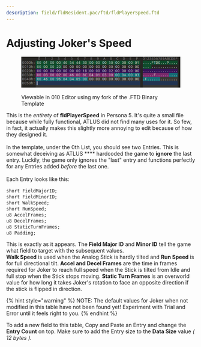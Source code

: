 ```yaml
---
description: field/fldResident.pac/ftd/fldPlayerSpeed.ftd
---
```


# Adjusting Joker's Speed

<figure><img src="../../.gitbook/assets/image (3).png" alt=""><figcaption><p>Viewable in 010 Editor using my fork of the .FTD Binary Template</p></figcaption></figure>

This is the _entirety_ of **fldPlayerSpeed** in Persona 5. It's quite a small file because while fully functional, ATLUS did not find many uses for it. So few, in fact, it actually makes this slightly more annoying to edit because of how they designed it.\
\
In the template, under the 0th List, you should see two Entries. This is somewhat deceiving as ATLUS **** hardcoded the game to **ignore** the last entry. Luckily, the game only ignores the "last" entry and functions perfectly for any Entries added _before_ the last one.\
\
Each Entry looks like this:

```aspnet
short FieldMajorID;
short FieldMinorID;
short WalkSpeed;
short RunSpeed;
u8 AccelFrames;
u8 DecelFrames;
u8 StaticTurnFrames;
u8 Padding;
```

This is exactly as it appears. The **Field Major ID** and **Minor ID** tell the game what field to target with the subsequent values. \
**Walk Speed** is used when the Analog Stick is hardly tilted and **Run Speed** is for full directional tilt. **Accel and Decel Frames** are the time in frames required for Joker to reach full speed when the Stick is tilted from Idle and full stop when the Stick stops moving. **Static Turn Frames** is an overworld value for how long it takes Joker's rotation to face an opposite direction if the stick is flipped in direction.

{% hint style="warning" %}
NOTE: The default values for Joker when not modified in this table have not been found yet! Experiment with Trial and Error until it feels right to you. &#x20;
{% endhint %}

To add a new field to this table, Copy and Paste an Entry and change the **Entry Count** on top. Make sure to add the Entry size to the **Data Size** value _( 12 bytes )._
